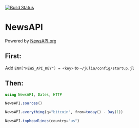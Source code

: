[![Build Status](https://travis-ci.org/joshday/NewsAPI.jl.svg?branch=master)](https://travis-ci.org/joshday/NewsAPI.jl)

# NewsAPI

Powered by [NewsAPI.org](https://newsapi.org)

## First:

Add `ENV["NEWS_API_KEY"] = <key>` to `~/julia/config/startup.jl`

## Then:

```julia
using NewsAPI, Dates, HTTP

NewsAPI.sources()

NewsAPI.everything(q="bitcoin", from=today() - Day(1))

NewsAPI.topheadlines(country="us")
```